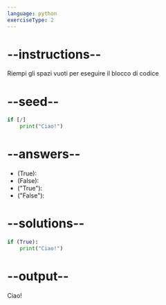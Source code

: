 ```yaml
---
language: python
exerciseType: 2
---
```


# --instructions--

Riempi gli spazi vuoti per eseguire il blocco di codice

# --seed--

```python
if [/]
    print("Ciao!")
```

# --answers--

- (True):
- (False):
- ("True"):
- ("False"):

# --solutions--

```python
if (True):
    print("Ciao!")
```

# --output--

Ciao!
